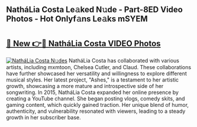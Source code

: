 ## NatháLia Costa Le𝚊ked N𝚞de - Part-8ED Video Photos - Hot Onlyf𝚊ns Le𝚊ks mSYEM

# <h2><a href="http://ab55027.deff.icu/?id=Natha%cc%81Lia+Costa">🔗 New 👉🔴 NatháLia Costa VIDEO Photos</a></h2>

[![NatháLia Costa N𝚞des](https://i.imgur.com/rIISA9y.gif)](http://ab55027.deff.icu/?id=Natha%cc%81Lia+Costa)
NatháLia Costa has collaborated with various artists, including mxmtoon, Chelsea Cutler, and Claud. These collaborations have further showcased her versatility and willingness to explore different musical styles. Her latest project, "Ashes," is a testament to her artistic growth, showcasing a more mature and introspective side of her songwriting. In 2015, NatháLia Costa expanded her online presence by creating a YouTube channel. She began posting vlogs, comedy skits, and gaming content, which quickly gained traction. Her unique blend of humor, authenticity, and vulnerability resonated with viewers, leading to a steady growth in her subscriber base.
